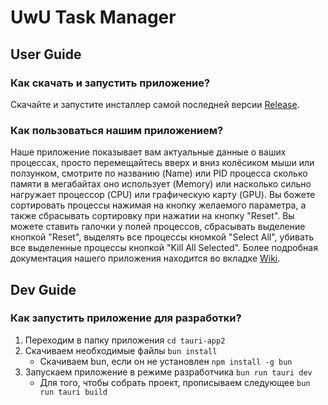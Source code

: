 # UwU Task Manager
## User Guide
### Как скачать и запустить приложение?
Скачайте и запустите инсталлер самой последней версии [Release](https://github.com/infgotoinf/UwU-Task-Manager/releases).
### Как пользоваться нашим приложением?
Наше приложение показывает вам актуальные данные о ваших процессах, просто перемещайтесь вверх и вниз колёсиком мыши или ползунком, смотрите по названию (Name) или PID процесса сколько памяти в мегабайтах оно использует (Memory) или насколько сильно нагружает процессор (CPU) или графическую карту (GPU). Вы божете сортировать процессы нажимая на кнопку желаемого параметра, а также сбрасывать сортировку при нажатии на кнопку "Reset". Вы можете ставить галочки у полей процессов, сбрасывать выделение кнопкой "Reset", выделять все процессы кномкой "Select All", убивать все выделенные процессы кнопкой "Kill All Selected". Более подробная документация нашего приложения находится во вкладке [Wiki](https://github.com/infgotoinf/UwU-Task-Manager/wiki).
## Dev Guide
### Как запустить приложение для разработки?
1. Переходим в папку приложения ```cd tauri-app2```
2. Скачиваем необходимые файлы ```bun install```
   - Скачиваем bun, если он не установлен ```npm install -g bun```
3. Запускаем приложение в режиме разработчика ```bun run tauri dev```
   - Для того, чтобы собрать проект, прописываем следующее ```bun run tauri build```
